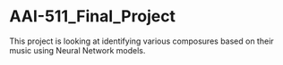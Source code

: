 # AAI-511_Final_Project
This project is looking at identifying various composures based on their music using Neural Network models.
